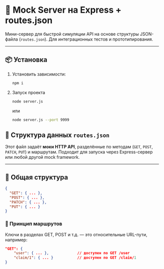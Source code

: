 # 🧪 Mock Server на Express + routes.json

Мини-сервер для быстрой симуляции API на основе структуры JSON-файла (`routes.json`). Для интеграционных тестов и прототипирования.

---

## 📦 Установка

1. Установить зависимости:
   ```bash
   npm i
   ```

2. Запуск проекта
   ```bash
   node server.js
   ```
   или
   ```bash
   node server.js --port 9999
   ```

## 🧩 Структура данных `routes.json`

Этот файл задаёт **моки HTTP API**, разделённые по методам (`GET`, `POST`, `PATCH`, `PUT`) и маршрутам. Подходит для запуска через Express-сервер или любой другой mock framework.

---

## 📂 Общая структура

```json
{
  "GET": { ... },
  "POST": { ... },
  "PATCH": { ... },
  "PUT": { ... }
}
```

### 🧠 Принцип маршрутов
Ключи в разделах GET, POST и т.д. — это относительные URL-пути, например:
```json
"GET": {
    "user": { ... },             // доступен по GET /user
    "claim/1": { ... }           // доступен по GET /claim/1
}
```
